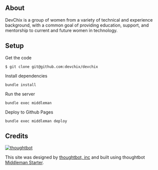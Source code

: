 ## About

DevChix is a group of women from a variety of technical and experience background, with a common goal of providing education, support, and mentorship to current and future women in technology.


## Setup

Get the code
```
$ git clone git@github.com:devchix/devchix
```

Install dependencies
```
bundle install
```

Run the server
```
bundle exec middleman
```

Deploy to Github Pages
```
bundle exec middleman deploy
```

## Credits

[![thoughtbot](http://images.thoughtbot.com/bourbon/thoughtbot-logo.svg)](http://thoughtbot.com)

This site was designed by [thoughtbot, inc](http://thoughtbot.com) and built using
thoughtbot [Middleman Starter](https://github.com/thoughtbot/proteus-middleman).
